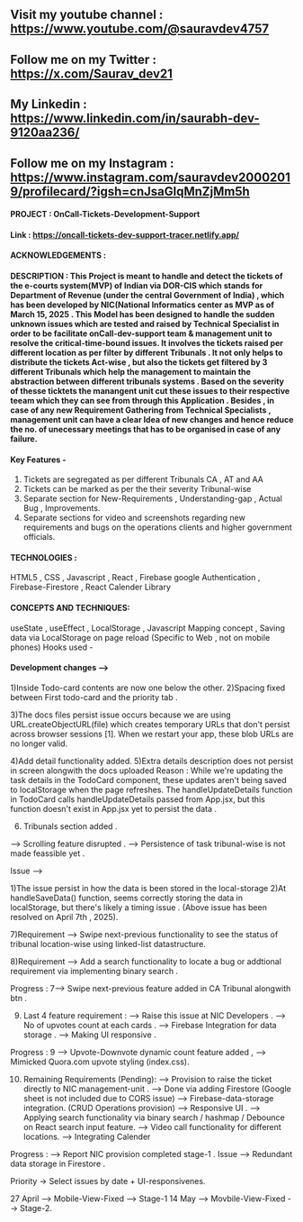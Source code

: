 ## Visit my youtube channel : https://www.youtube.com/@sauravdev4757
## Follow me on my Twitter : https://x.com/Saurav_dev21
## My Linkedin : https://www.linkedin.com/in/saurabh-dev-9120aa236/
## Follow me on my Instagram : https://www.instagram.com/sauravdev20002019/profilecard/?igsh=cnJsaGlqMnZjMm5h

#### PROJECT : OnCall-Tickets-Development-Support

#### Link : https://oncall-tickets-dev-support-tracer.netlify.app/


#### ACKNOWLEDGEMENTS : 

#### DESCRIPTION : This Project is meant to handle and detect the tickets of the e-courts system(MVP) of Indian via DOR-CIS which stands for Department of Revenue  (under the central Government of India) , which has been developed by NIC(National Informatics center as MVP as of March 15, 2025 . This Model has been designed to handle the sudden unknown issues which are tested and raised by Technical Specialist in order to be facilitate onCall-dev-support team & management unit to resolve the critical-time-bound issues. It involves the tickets raised per different location as per filter by different Tribunals . It not only helps to distribute the tickets Act-wise , but also the tickets get filtered by 3 different Tribunals which help the management to maintain the abstraction between different tribunals systems . Based on the severity of thesse ticktets the manangent unit cut these issues to their respective teeam which they can see from through this Application . Besides , in case of any new Requirement Gathering from Technical Specialists , management unit can have a clear Idea of new changes and hence reduce the no. of unecessary meetings that has to be organised in case of any failure.

#### Key Features - 
1) Tickets are segregated as per different Tribunals CA , AT and AA
2) Tickets can be marked as per the their severity Tribunal-wise
3) Separate section for New-Requirements , Understanding-gap , Actual Bug , Improvements.
4) Separate sections for video and screenshots regarding new requirements and bugs on the operations clients and higher government officials.
   

#### TECHNOLOGIES :
HTML5 , CSS , Javascript , React , Firebase google Authentication , Firebase-Firestore , React Calender Library

#### CONCEPTS AND TECHNIQUES:
useState , useEffect , LocalStorage , Javascript Mapping concept , Saving data via LocalStorage on page reload (Specific to Web , not on mobile phones)
Hooks used - 





#### Development changes -->
1)Inside Todo-card contents are now one below the other.
2)Spacing fixed between First todo-card and the priority tab .

3)The docs files persist issue occurs because we are using URL.createObjectURL(file) which creates temporary URLs that don't persist across browser sessions [1]. When we restart your app, these blob URLs are no longer valid.

4)Add detail functionality added.
5)Extra details description does not persist in screen alongwith the docs uploaded 
Reason : 
While we're updating the task details in the TodoCard component, these updates aren't being saved to localStorage when the page refreshes. The handleUpdateDetails function in TodoCard calls handleUpdateDetails passed from App.jsx, but this function doesn't exist in App.jsx yet to persist the data .

6) Tribunals section added .

--> Scrolling feature disrupted .
--> Persistence of task tribunal-wise is not made feassible yet . 

Issue -->

1)The issue persist in how the data is been stored in the local-storage 
2)At handleSaveData() function, seems correctly storing the data in localStorage, but there's likely a timing issue .
(Above issue has been resolved on April 7th , 2025).


7)Requirement --> Swipe next-previous functionality to see the status of tribunal location-wise using linked-list datastructure.

8)Requirement --> Add a search functionality to locate a bug or addtional requirement via implementing binary search . 

Progress : 
7--> Swipe next-previous feature added in CA Tribunal alongwith btn . 

9) Last 4 feature requirement : 
--> Raise this issue at NIC Developers . 
--> No of upvotes count at each cards .
--> Firebase Integration for data storage .
--> Making UI responsive .

   
Progress : 
9 --> Upvote-Downvote dynamic count feature added ,
--> Mimicked Quora.com upvote styling (index.css).

10) Remaining Requirements (Pending):
--> Provision to raise the ticket directly to NIC management-unit . --> Done via adding Firestore (Google sheet is not included due to CORS issue)
--> Firebase-data-storage integration. (CRUD Operations provision)
--> Responsive UI . 
--> Applying search functionality via binary search / hashmap / Debounce on React  search input feature.
--> Video call functionality for different locations.
--> Integrating Calender 



Progress : 
--> Report NIC provision completed stage-1 . Issue --> Redundant data storage in Firestore . 

Priority -> Select issues by date + UI-responsivenes.

27 April --> Mobile-View-Fixed --> Stage-1 
14 May --> Movbile-View-Fixed --> Stage-2.






   












